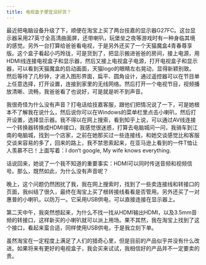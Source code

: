 ```yaml
---
title: 电视盒子便宜没好货？
---
```

最近把电脑设备升级了下，顺便在淘宝上买了两台技嘉的显示器G27FC。这台显示器采用27英寸全高清曲面屏，还带喇叭，玩堡垒之夜等游戏时有一种身临其境的感觉。另外一台打算给爸爸看电视，于是另外还买了一个天猫魔盒4青春尊享版。这个盒子看起小巧玲珑，可是货到了，把显示搬进爸爸的房间，接上电源，用HDMI线连接电视盒子和显示器，然后又接上电视盒子电源，打开电视盒子和显示器，可以看到天猫魔盒的启动画面，天猫logo的眼睛左右晃动，显得新颖别致。然后等待了几秒钟，才进入图形界面，扁平、圆角设计，通过遥控器可以在节目单上任意选择，打开设置，连接到家里的无线网络。然后打开一个电视节目，视频播放清晰、流畅，我爸爸看了也说好，可是就是听不到声音。

我很奇怪为什么没有声音？打电话给技嘉客服，跟他们把情况说了一下，可是她根本不了解我在说什么，然后说你可以在Windows的菜单栏里点击小喇叭，然后打开设置，选择显示器。我不得以在网上搜索，看到知乎上说，可以通过AV线连接一个转换器转换成HDMI接口，我感觉很迷惑，打算去电脑城问一问，我骑车到江南的电脑城，找到一个店家，之前在她那买过一些连接线，和她交谈感觉比和客服交谈来容易的多了，回来的路上，我不禁思索起来，在亚马逊上看到的一件T恤让人羡慕不已！上面写着：I don‘t google, My wife knows everything.

话说回来，她说了一个我不知道的重要事实：HDMI可以同时传送音频和视频信号。那么，既然如此，为什么没有声音呢？

晚上，这个问题仍然困扰了我，我在网上搜索时，找到了一些卖连接线和转接口的页面，我纠结了很久，最终在淘宝上买了根转接线看看是否管用。另外还买了一对惠普的小喇叭，以防万一。它采用USB供电，可以直接连接在显示器上。

第二天中午，我突然想起来，为什么不找一找从HDMI输出HDMI，以及3.5mm音频的转接口，这样新买的小喇叭就可以派上用场。果不其然，我在淘宝上找到了这个接口，看起来蛮合适，同样使用USB供电，于是我立刻下单。

虽然淘宝在一定程度上满足了人们的猎奇心里，但是目前的产品似乎并没有什么改进。如果将来有更好的电视盒子，我会买来试试，我相信好的产品并不一定要卖的贵。